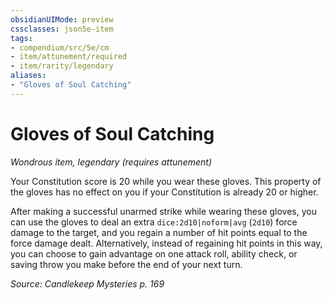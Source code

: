 ```yaml
---
obsidianUIMode: preview
cssclasses: json5e-item
tags:
- compendium/src/5e/cm
- item/attunement/required
- item/rarity/legendary
aliases: 
- "Gloves of Soul Catching"
---
```

# Gloves of Soul Catching
*Wondrous item, legendary (requires attunement)*  


Your Constitution score is 20 while you wear these gloves. This property of the gloves has no effect on you if your Constitution is already 20 or higher.

After making a successful unarmed strike while wearing these gloves, you can use the gloves to deal an extra `dice:2d10|noform|avg` (`2d10`) force damage to the target, and you regain a number of hit points equal to the force damage dealt. Alternatively, instead of regaining hit points in this way, you can choose to gain advantage on one attack roll, ability check, or saving throw you make before the end of your next turn.

*Source: Candlekeep Mysteries p. 169*